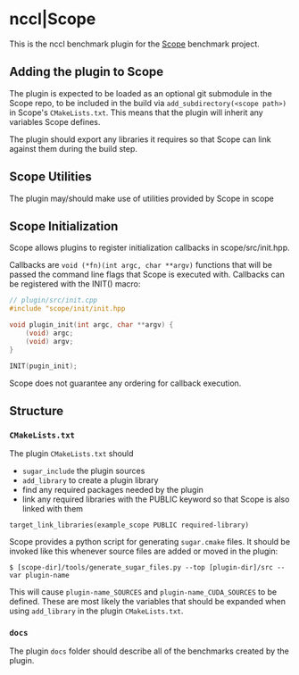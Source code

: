 # nccl|Scope

This is the nccl benchmark plugin for the [Scope](github.com/rai-project/scopes) benchmark project.

## Adding the plugin to Scope

The plugin is expected to be loaded as an optional git submodule in the Scope repo, to be included in the build via `add_subdirectory(<scope path>)` in Scope's `CMakeLists.txt`.
This means that the plugin will inherit any variables Scope defines.

The plugin should export any libraries it requires so that Scope can link against them during the build step.

## Scope Utilities

The plugin may/should make use of utilities provided by Scope in scope

## Scope Initialization

Scope allows plugins to register initialization callbacks in scope/src/init.hpp.

Callbacks are `void (*fn)(int argc, char **argv)` functions that will be passed the command line flags that Scope is executed with.
Callbacks can be registered with the INIT() macro:

```cpp
// plugin/src/init.cpp
#include "scope/init/init.hpp

void plugin_init(int argc, char **argv) {
    (void) argc;
    (void) argv;
}

INIT(pugin_init);
```

Scope does not guarantee any ordering for callback execution.

## Structure



### `CMakeLists.txt`

The plugin `CMakeLists.txt` should
* `sugar_include` the plugin sources
* `add_library` to create a plugin library
* find any required packages needed by the plugin
* link any required libraries with the PUBLIC keyword so that Scope is also linked with them
```
target_link_libraries(example_scope PUBLIC required-library)
```

Scope provides a python script for generating `sugar.cmake` files.
It should be invoked like this whenever source files are added or moved in the plugin:

    $ [scope-dir]/tools/generate_sugar_files.py --top [plugin-dir]/src --var plugin-name

This will cause `plugin-name_SOURCES` and `plugin-name_CUDA_SOURCES` to be defined.
These are most likely the variables that should be expanded when using `add_library` in the plugin `CMakeLists.txt`.

### `docs`

The plugin `docs` folder should describe all of the benchmarks created by the plugin.


